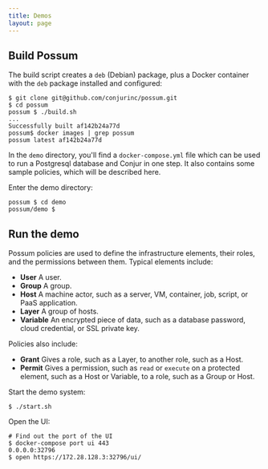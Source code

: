 ```yaml
---
title: Demos
layout: page
---
```


## Build Possum

The build script creates a `deb` (Debian) package, plus a Docker container with the `deb` package installed and configured:

```sh-session
$ git clone git@github.com/conjurinc/possum.git
$ cd possum
possum $ ./build.sh
...
Successfully built af142b24a77d
possum$ docker images | grep possum
possum latest af142b24a77d
```

In the `demo` directory, you'll find a `docker-compose.yml` file which can be used to run a Postgresql database and Conjur in one step. It also contains some sample policies, which will be described here.

Enter the demo directory:

```sh-session
possum $ cd demo
possum/demo $ 
```

## Run the demo

Possum policies are used to define the infrastructure elements, their roles, and the permissions between them. Typical elements include:

* **User** A user.
* **Group** A group.
* **Host** A machine actor, such as a server, VM, container, job, script, or PaaS application.
* **Layer** A group of hosts.
* **Variable** An encrypted piece of data, such as a database password, cloud credential, or SSL private key.

Policies also include:

* **Grant** Gives a role, such as a Layer, to another role, such as a Host.
* **Permit** Gives a permission, such as `read` or `execute` on a protected element, such as a Host or Variable, to a role, such as a Group or Host.

Start the demo system:

```sh-session
$ ./start.sh
```

Open the UI:

```sh-session
# Find out the port of the UI
$ docker-compose port ui 443
0.0.0.0:32796
$ open https://172.28.128.3:32796/ui/
```


